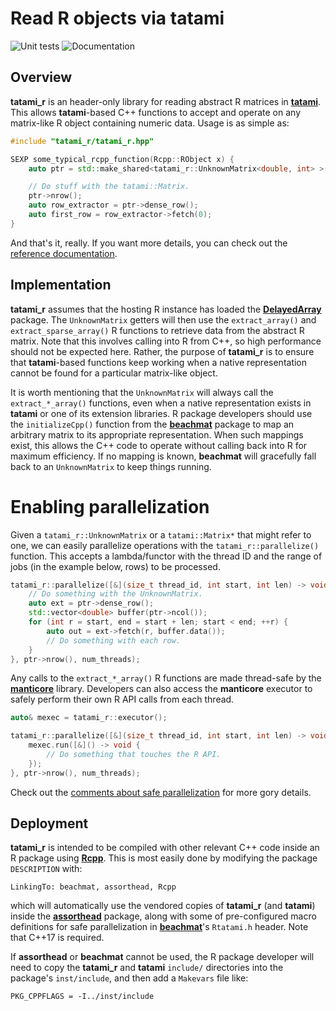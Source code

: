 # Read R objects via tatami 

![Unit tests](https://github.com/tatami-inc/tatami_r/actions/workflows/run-tests.yaml/badge.svg)
![Documentation](https://github.com/tatami-inc/tatami_r/actions/workflows/doxygenate.yaml/badge.svg)

## Overview

**tatami_r** is an header-only library for reading abstract R matrices in [**tatami**](https://github.com/tatami-inc/tatami).
This allows **tatami**-based C++ functions to accept and operate on any matrix-like R object containing numeric data.
Usage is as simple as:

```cpp
#include "tatami_r/tatami_r.hpp"

SEXP some_typical_rcpp_function(Rcpp::RObject x) {
    auto ptr = std::make_shared<tatami_r::UnknownMatrix<double, int> >(x);

    // Do stuff with the tatami::Matrix.
    ptr->nrow();
    auto row_extractor = ptr->dense_row();
    auto first_row = row_extractor->fetch(0);
}
```

And that's it, really.
If you want more details, you can check out the [reference documentation](https://tatami-inc.github.io/tatami_r).

## Implementation

**tatami_r** assumes that the hosting R instance has loaded the [**DelayedArray**](https://bioconductor.org/packages/DelayedArray) package.
The `UnknownMatrix` getters will then use the `extract_array()` and `extract_sparse_array()` R functions to retrieve data from the abstract R matrix.
Note that this involves calling into R from C++, so high performance should not be expected here.
Rather, the purpose of **tatami_r** is to ensure that **tatami**-based functions keep working when a native representation cannot be found for a particular matrix-like object.

It is worth mentioning that the `UnknownMatrix` will always call the `extract_*_array()` functions, even when a native representation exists in **tatami** or one of its extension libraries.
R package developers should use the `initializeCpp()` function from the [**beachmat**](https://bioconductor.org/packages/beachmat) package to map an arbitrary matrix to its appropriate representation.
When such mappings exist, this allows the C++ code to operate without calling back into R for maximum efficiency.
If no mapping is known, **beachmat** will gracefully fall back to an `UnknownMatrix` to keep things running.

# Enabling parallelization

Given a `tatami_r::UnknownMatrix` or a `tatami::Matrix*` that might refer to one, we can easily parallelize operations with the `tatami_r::parallelize()` function.
This accepts a lambda/functor with the thread ID and the range of jobs (in the example below, rows) to be processed.

```cpp
tatami_r::parallelize([&](size_t thread_id, int start, int len) -> void {
    // Do something with the UnknownMatrix.
    auto ext = ptr->dense_row();
    std::vector<double> buffer(ptr->ncol());
    for (int r = start, end = start + len; start < end; ++r) {
        auto out = ext->fetch(r, buffer.data());
        // Do something with each row.
    }
}, ptr->nrow(), num_threads);
```

Any calls to the `extract_*_array()` R functions are made thread-safe by the [**manticore**](https://github.com/tatami-inc/manticore) library.
Developers can also access the **manticore** executor to safely perform their own R API calls from each thread.

```cpp
auto& mexec = tatami_r::executor();

tatami_r::parallelize([&](size_t thread_id, int start, int len) -> void {
    mexec.run([&]() -> void {
        // Do something that touches the R API.
    });
}, ptr->nrow(), num_threads);
```

Check out the [comments about safe parallelization](docs/parallel.md) for more gory details.

## Deployment

**tatami_r** is intended to be compiled with other relevant C++ code inside an R package using [**Rcpp**](https://www.rcpp.org/).
This is most easily done by modifying the package `DESCRIPTION` with:

```
LinkingTo: beachmat, assorthead, Rcpp
```

which will automatically use the vendored copies of **tatami_r** (and **tatami**) inside the [**assorthead**](http://bioconductor.org/packages/assorthead) package,
along with some of pre-configured macro definitions for safe parallelization in [**beachmat**](https://bioconductor.org/packages/beachmat)'s `Rtatami.h` header.
Note that C++17 is required.

If **assorthead** or **beachmat** cannot be used, the R package developer will need to copy the **tatami_r** and **tatami** `include/` directories into the package's `inst/include`,
and then add a `Makevars` file like:

```
PKG_CPPFLAGS = -I../inst/include
```
